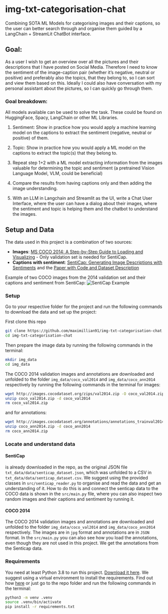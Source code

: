 # img-txt-categorisation-chat
Combining SOTA ML Models for categorising images and their captions, so the user can better search through and organise them guided by a LangChain + StreamLit ChatBot interface.


## Goal:
As a user I wish to get an overview over all the pictures and their descriptions that I have posted on Social Media. Therefore I need to know the sentiment of the image-caption pair (whether it’s negative, neutral or positive) and preferably also the topics, that they belong to, so I can sort and view them based on this. Ideally I could also have conversation with my personal assistant about the pictures, so I can quickly go through them. 

### Goal breakdown:
All models available can be used to solve the task. These could be found on HuggingFace, Spacy, LangChain or other ML Libraries.  

1. Sentiment: Show in practice how you would apply a machine learning model on the captions to extract the sentiment (negative, neutral or positive) of them.

2. Topic: Show in practice how you would apply a ML model on the captions to extract the topic(s) that they belong to.

3. Repeat step 1+2 with a ML model extracting information from the images valuable for determining the topic and sentiment (a pretrained Vision Language Model, VLM, could be beneficial)

4. Compare the results from having captions only and then adding the image understanding. 

5. With an LLM in Langchain and Streamlit as the UI, write a Chat User Interface, where the user can have a dialog about their images, where the sentiment and topic is helping them and the chatbot to understand the images. 

## Setup and Data

The data used in this project is a combination of two sources:
- **Images**: [MS COCO 2014: A Step-by-Step Guide to Loading and Visualizing](https://machinelearningspace.com/coco-dataset-a-step-by-step-guide-to-loading-and-visualizing/) - Only validation set is needed for SentiCap.
- **Captions with sentiment**: [SentiCap: Generating Image Descriptions with Sentiments](http://users.cecs.anu.edu.au/~u4534172/senticap.html) and the [Paper with Code and Dataset Description](https://paperswithcode.com/dataset/senticap) 

Example of two COCO images from the 2014 validation set and their captions and sentiment from SentiCap:
![SentiCap Example](example_img_sent_cap.png)

### Setup

Go to your respective folder for the project and run the following commands to download the data and set up the project:

First clone this repo
```bash
git clone https://github.com/maximillian91/img-txt-categorisation-chat.git
cd img-txt-categorisation-chat
```

Then prepare the image data by running the following commands in the terminal:
```bash
mkdir img_data
cd img_data
```

The COCO 2014 validation images and annotations are downloaded and unfolded to the folder `img_data/coco_val2014` and `img_data/coco_ann2014` respectively by running the following commands in the terminal for images:
```bash
wget http://images.cocodataset.org/zips/val2014.zip -O coco_val2014.zip
unzip coco_val2014.zip -d coco_val2014
rm coco_val2014.zip
```
and for annotations:
```bash
wget http://images.cocodataset.org/annotations/annotations_trainval2014.zip -O coco_ann2014.zip
unzip coco_ann2014.zip -d coco_ann2014
rm coco_ann2014.zip
```

### Locate and understand data

#### SentiCap
is already downloaded in the repo, as the original JSON file `txt_data/data/senticap_dataset.json`, which was unfolded to a CSV in `txt_data/data/senticap_dataset.csv`. We suggest using the provided classes in `src/senticap_reader.py` to organise and read the data and get an understanding of it. How to do this is and connect the senticap data to the COCO data is shown in the `src/main.py` file, where you can also inspect two random images and their captions and sentiment by running it. 

#### COCO 2014
The COCO 2014 validation images and annotations are downloaded and unfolded to the folder `img_data/coco_val2014` and `img_data/coco_ann2014` respectively.
The images are in `jpg` format and annotations are in `JSON` format. In the `src/main.py` you can also see how you load the annotations, even though they are not used in this project. We get the annotations from the Senticap data.

### Requirements
You need at least Python 3.8 to run this project. [Download it here](https://www.python.org/downloads/).
We suggest using a virtual environment to install the requirements. Find out how [here](https://packaging.python.org/en/latest/guides/installing-using-pip-and-virtual-environments/) or just go to the repo folder and run the following commands in the terminal:

```bash
python3 -m venv .venv
source .venv/bin/activate
pip install -r requirements.txt
```
